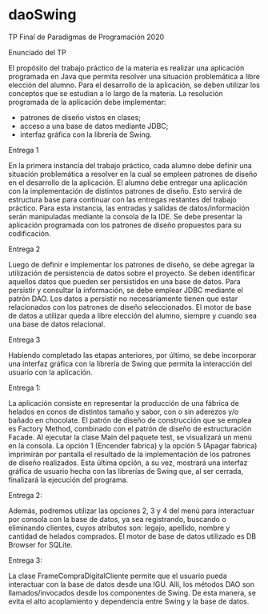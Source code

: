 # daoSwing
TP Final de Paradigmas de Programación 2020

Enunciado del TP

   El propósito del trabajo práctico de la materia es realizar una aplicación programada en Java que permita resolver una situación problemática a libre elección del alumno. Para el desarrollo de la aplicación, se deben utilizar los conceptos que se estudian a lo largo de la materia. La resolución programada de la aplicación debe implementar:
- patrones de diseño vistos en clases;
- acceso a una base de datos mediante JDBC;
- interfaz gráfica con la librería de Swing.

Entrega 1

   En la primera instancia del trabajo práctico, cada alumno debe definir una situación problemática a resolver en la cual se empleen patrones de diseño en el desarrollo 
  de la aplicación. El alumno debe entregar una aplicación con la implementación de distintos patrones de diseño.
	Esto servirá de estructura base para continuar con las entregas restantes del trabajo práctico. Para esta instancia, las entradas y salidas de datos/información serán 
  manipuladas mediante la consola de la IDE.
	Se debe presentar la aplicación programada con los patrones de diseño propuestos para su codificación.

Entrega 2

   Luego de definir e implementar los patrones de diseño, se debe agregar la utilización de persistencia de datos sobre el proyecto. Se deben identificar aquellos datos que 
  pueden ser persistidos en una base de datos. Para persistir y consultar la información, se debe emplear JDBC mediante el patrón DAO. Los datos a persistir no necesariamente 
  tienen que estar relacionados con los patrones de diseño seleccionados. El motor de base de datos a utilizar queda a libre elección del alumno, siempre y cuando sea una base 
  de datos relacional.

Entrega 3

   Habiendo completado las etapas anteriores, por último, se debe incorporar una interfaz gráfica con la librería de Swing que permita la interacción del usuario con la 
  aplicación.
  
  
  Entrega 1:

   La aplicación consiste en representar la producción de una fábrica de helados en conos de distintos tamaño y sabor, con o sin aderezos y/o bañado en chocolate. El patrón de diseño de construcción que se emplea es Factory Method, combinado con el patrón de diseño de estructuración Facade.
Al ejecutar la clase Main del paquete test, se visualizará un menú en la consola. La opción 1 (Encender fabrica) y la opción 5 (Apagar fabrica) imprimirán por pantalla el resultado de la implementación de los patrones de diseño realizados. Esta última opción, a su vez, mostrará una interfaz gráfica de usuario hecha con las librerías de Swing que, al ser cerrada, finalizará la ejecución del programa.

Entrega 2:

   Además, podremos utilizar las opciones 2, 3 y 4 del menú para interactuar por consola con la base de datos, ya sea registrando, buscando o eliminando clientes, cuyos atributos son: legajo, apellido, nombre y cantidad de helados comprados. El motor de base de datos utilizado es DB Browser for SQLite.

Entrega 3:

   La clase FrameCompraDigitalCliente permite que el usuario pueda interactuar con la base de datos desde una IGU.  Allí, los métodos DAO son llamados/invocados desde los componentes de Swing. De esta manera, se evita el alto acoplamiento y dependencia entre Swing y la base de datos.
